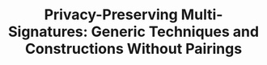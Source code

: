 ---
layout: post
year: 2025
title: "Privacy-Preserving Multi-Signatures: Generic Techniques and Constructions Without Pairings"
authors: Joint work with Calvin Abou Haidar, Dipayan Das, Anja Lehmann and Cavit Özbay
venue: "28th International Conference on Practice and Theory of Public-Key Cryptography - PKC 2025"
pdf: https://eprint.iacr.org/2025/335.pdf
web: https://pkc.iacr.org/2025/
bib: https://dblp.org/rec/conf/pkc/HaidarDLOP25.html?view=bibtex
github: 
talk: https://iacr.org/submit/files/slides/2025/pkc/pkc2025/69/69_slides.pptx
pub: https://doi.org/10.1007/978-3-031-91823-0_3
---